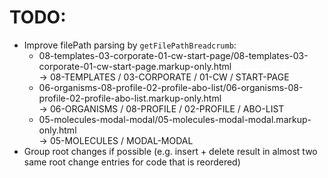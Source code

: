 # TODO:
* Improve filePath parsing by `getFilePathBreadcrumb`:
  *  08-templates-03-corporate-01-cw-start-page/08-templates-03-corporate-01-cw-start-page.markup-only.html<br>
  -> 
  08-TEMPLATES / 03-CORPORATE / 01-CW / START-PAGE  
  * 06-organisms-08-profile-02-profile-abo-list/06-organisms-08-profile-02-profile-abo-list.markup-only.html<br>
  -> 06-ORGANISMS / 08-PROFILE / 02-PROFILE / ABO-LIST
  * 05-molecules-modal-modal/05-molecules-modal-modal.markup-only.html<br>
  -> 05-MOLECULES / MODAL-MODAL
* Group root changes if possible (e.g. insert + delete result in almost two same root change entries for code that is reordered)
